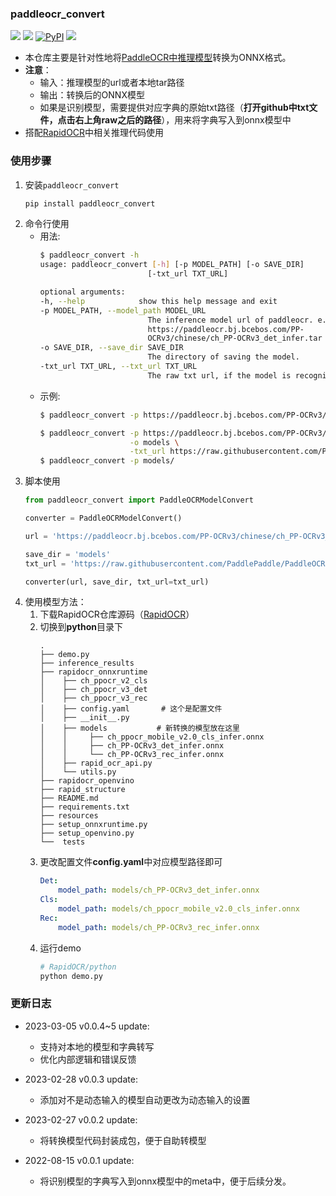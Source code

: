 ### paddleocr_convert
<p>
    <a href=""><img src="https://img.shields.io/badge/Python->=3.7,<=3.10-aff.svg"></a>
    <a href=""><img src="https://img.shields.io/badge/OS-Linux%2C%20Win%2C%20Mac-pink.svg"></a>
    <a href="https://pypi.org/project/paddleocr_convert/"><img alt="PyPI" src="https://img.shields.io/pypi/v/paddleocr_convert"></a>
    <a href="https://pepy.tech/project/paddleocr_convert"><img src="https://static.pepy.tech/personalized-badge/paddleocr_convert?period=total&units=abbreviation&left_color=grey&right_color=blue&left_text=Downloads"></a>
</p>

- 本仓库主要是针对性地将[PaddleOCR中推理模型](https://github.com/PaddlePaddle/PaddleOCR/blob/release/2.6/doc/doc_ch/models_list.md)转换为ONNX格式。
- **注意**：
  - 输入：推理模型的url或者本地tar路径
  - 输出：转换后的ONNX模型
  - 如果是识别模型，需要提供对应字典的原始txt路径（**打开github中txt文件，点击右上角raw之后的路径**），用来将字典写入到onnx模型中
- 搭配[RapidOCR](https://github.com/RapidAI/RapidOCR)中相关推理代码使用


### 使用步骤
1. 安装`paddleocr_convert`
   ```bash
   pip install paddleocr_convert
   ```
2. 命令行使用
   - 用法:
        ```bash
        $ paddleocr_convert -h
        usage: paddleocr_convert [-h] [-p MODEL_PATH] [-o SAVE_DIR]
                                [-txt_url TXT_URL]

        optional arguments:
        -h, --help            show this help message and exit
        -p MODEL_PATH, --model_path MODEL_URL
                                The inference model url of paddleocr. e.g.
                                https://paddleocr.bj.bcebos.com/PP-
                                OCRv3/chinese/ch_PP-OCRv3_det_infer.tar or models/ch_PP-OCRv3_det_infer.tar
        -o SAVE_DIR, --save_dir SAVE_DIR
                                The directory of saving the model.
        -txt_url TXT_URL, --txt_url TXT_URL
                                The raw txt url, if the model is recognition model.
        ```
   - 示例:
        ```bash
        $ paddleocr_convert -p https://paddleocr.bj.bcebos.com/PP-OCRv3/chinese/ch_PP-OCRv3_det_infer.tar -o models

        $ paddleocr_convert -p https://paddleocr.bj.bcebos.com/PP-OCRv3/chinese/ch_PP-OCRv3_rec_infer.tar \
                            -o models \
                            -txt_url https://raw.githubusercontent.com/PaddlePaddle/PaddleOCR/release/2.6/ppocr/utils/ppocr_keys_v1.txt
        $ paddleocr_convert -p models/
        ```
3. 脚本使用
    ```python
    from paddleocr_convert import PaddleOCRModelConvert

    converter = PaddleOCRModelConvert()

    url = 'https://paddleocr.bj.bcebos.com/PP-OCRv3/chinese/ch_PP-OCRv3_rec_infer.tar'

    save_dir = 'models'
    txt_url = 'https://raw.githubusercontent.com/PaddlePaddle/PaddleOCR/release/2.6/ppocr/utils/ppocr_keys_v1.txt'

    converter(url, save_dir, txt_url=txt_url)
    ```
4. 使用模型方法：
    1. 下载RapidOCR仓库源码（[RapidOCR](https://github.com/RapidAI/RapidOCR)）
    2. 切换到**python**目录下
        ```text
        .
        ├── demo.py
        ├── inference_results
        ├── rapidocr_onnxruntime
        │    ├── ch_ppocr_v2_cls
        │    ├── ch_ppocr_v3_det
        │    ├── ch_ppocr_v3_rec
        │    ├── config.yaml       # 这个是配置文件
        │    ├── __init__.py
        │    ├── models           # 新转换的模型放在这里
        │    │     ├── ch_ppocr_mobile_v2.0_cls_infer.onnx
        │    │     ├── ch_PP-OCRv3_det_infer.onnx
        │    │     └── ch_PP-OCRv3_rec_infer.onnx
        │    ├── rapid_ocr_api.py
        │    └── utils.py
        ├── rapidocr_openvino
        ├── rapid_structure
        ├── README.md
        ├── requirements.txt
        ├── resources
        ├── setup_onnxruntime.py
        ├── setup_openvino.py
        └──  tests
        ```
    3. 更改配置文件**config.yaml**中对应模型路径即可
        ```yaml
        Det:
            model_path: models/ch_PP-OCRv3_det_infer.onnx
        Cls:
            model_path: models/ch_ppocr_mobile_v2.0_cls_infer.onnx
        Rec:
            model_path: models/ch_PP-OCRv3_rec_infer.onnx
        ```
    4. 运行demo
        ```bash
        # RapidOCR/python
        python demo.py
        ```


### 更新日志
- 2023-03-05 v0.0.4~5 update:
  - 支持对本地的模型和字典转写
  - 优化内部逻辑和错误反馈

- 2023-02-28 v0.0.3 update:
  - 添加对不是动态输入的模型自动更改为动态输入的设置

- 2023-02-27 v0.0.2 update:
  - 将转换模型代码封装成包，便于自助转模型

- 2022-08-15 v0.0.1 update:
  - 将识别模型的字典写入到onnx模型中的meta中，便于后续分发。

